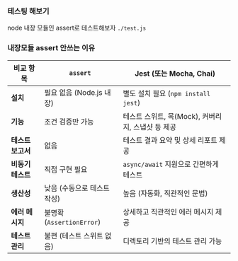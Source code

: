 ### 테스팅 해보기

node 내장 모듈인 assert로 테스트해보자 `./test.js`

### 내장모듈 assert 안쓰는 이유

| **비교 항목**     | **`assert`**                | **Jest (또는 Mocha, Chai)**                       |
| ----------------- | --------------------------- | ------------------------------------------------- |
| **설치**          | 필요 없음 (Node.js 내장)    | 별도 설치 필요 (`npm install jest`)               |
| **기능**          | 조건 검증만 가능            | 테스트 스위트, 목(Mock), 커버리지, 스냅샷 등 제공 |
| **테스트 보고서** | 없음                        | 테스트 결과 요약 및 상세 리포트 제공              |
| **비동기 테스트** | 직접 구현 필요              | `async/await` 지원으로 간편하게 테스트            |
| **생산성**        | 낮음 (수동으로 테스트 작성) | 높음 (자동화, 직관적인 문법)                      |
| **에러 메시지**   | 불명확 (`AssertionError`)   | 상세하고 직관적인 에러 메시지 제공                |
| **테스트 관리**   | 불편 (테스트 스위트 없음)   | 디렉토리 기반의 테스트 관리 가능                  |
